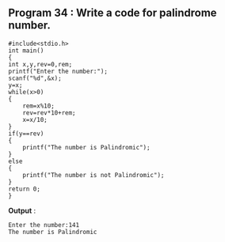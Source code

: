 ## Program 34 : Write a code for palindrome number.
```
#include<stdio.h>
int main()
{
int x,y,rev=0,rem;
printf("Enter the number:");
scanf("%d",&x);
y=x;
while(x>0)
{
	rem=x%10;
	rev=rev*10+rem;
	x=x/10;
}
if(y==rev)
{
	printf("The number is Palindromic");
}
else
{
	printf("The number is not Palindromic");
}
return 0;
}
```
**Output** :
```
Enter the number:141
The number is Palindromic
```
